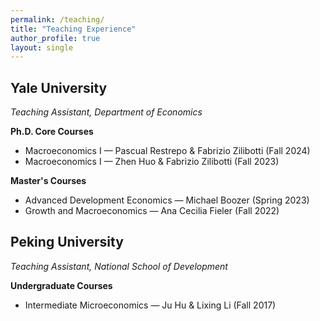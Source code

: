 ```yaml
---
permalink: /teaching/
title: "Teaching Experience"
author_profile: true
layout: single
---
```


## Yale University
*Teaching Assistant, Department of Economics*

**Ph.D. Core Courses**
- Macroeconomics I — Pascual Restrepo & Fabrizio Zilibotti (Fall 2024)
- Macroeconomics I — Zhen Huo & Fabrizio Zilibotti (Fall 2023)

**Master's Courses**
- Advanced Development Economics — Michael Boozer (Spring 2023)
- Growth and Macroeconomics — Ana Cecilia Fieler (Fall 2022)

## Peking University
*Teaching Assistant, National School of Development*

**Undergraduate Courses**
- Intermediate Microeconomics — Ju Hu & Lixing Li (Fall 2017)